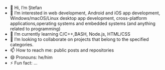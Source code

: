 - 👋 Hi, I’m Ștefan
- 👀 I’m interested in web development, Android and iOS app development, Windows/macOS/Linux desktop app development, cross-platform applications,operating systems and embedded systems (and anything related to programming)
- 🌱 I’m currently learning C/C++,BASH, Node.js, HTML/CSS
- 💞️ I’m looking to collaborate on projects that belong to the specified categories.
- 📫 How to reach me: public posts and repositories
- 😄 Pronouns: he/him
- ⚡ Fun fact: ...

<!---
an-average-programmer/an-average-programmer is a ✨ special ✨ repository because its `README.md` (this file) appears on your GitHub profile.
You can click the Preview link to take a look at your changes.
--->
